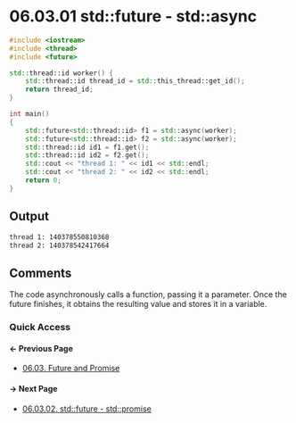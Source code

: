 # 06.03.01 std::future - std::async

```cxx
#include <iostream>
#include <thread>
#include <future>

std::thread::id worker() {
    std::thread::id thread_id = std::this_thread::get_id();
    return thread_id;
}

int main()
{
    std::future<std::thread::id> f1 = std::async(worker);
    std::future<std::thread::id> f2 = std::async(worker);
    std::thread::id id1 = f1.get();
    std::thread::id id2 = f2.get();
    std::cout << "thread 1: " << id1 << std::endl;
    std::cout << "thread 2: " << id2 << std::endl;
    return 0;
}

```

## Output

```txt
thread 1: 140378550810368
thread 2: 140378542417664
```

## <span title="References: Mastering C++ Multithreading - pages 101 and 102">Comments</span>

The code asynchronously calls a function, passing it a parameter.
Once the future finishes, it obtains the resulting value and stores it in a variable.

### Quick Access

<div class="previous_page pagination">

#### &#8592; Previous Page

* [06.03. Future and Promise](./../../06.multithreading/03.future/README.md)

</div>
<div class="next_page pagination">

#### &#8594; Next Page

* [06.03.02. std::future - std::promise](./../../06.multithreading/03.future/02.future-promise.md)

</div>
